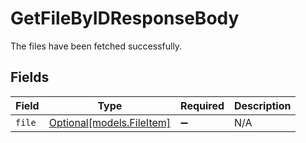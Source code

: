 # GetFileByIDResponseBody

The files have been fetched successfully.


## Fields

| Field                                              | Type                                               | Required                                           | Description                                        |
| -------------------------------------------------- | -------------------------------------------------- | -------------------------------------------------- | -------------------------------------------------- |
| `file`                                             | [Optional[models.FileItem]](../models/fileitem.md) | :heavy_minus_sign:                                 | N/A                                                |